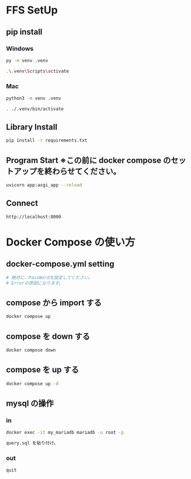# FFS SetUp

## pip install

### Windows

```sh
py -m venv .venv
```

```sh
.\.venv\Scripts\activate
```

### Mac

```sh
python3 -m venv .venv
```

```sh
. ./.venv/bin/activate
```

## Library Install

```sh
pip install -r requirements.txt
```

## Program Start ※この前に docker compose のセットアップを終わらせてください。

```sh
uvicorn app:asgi_app --reload
```

## Connect

```sh
http://localhost:8000
```

# Docker Compose の使い方

## docker-compose.yml setting

```sh
# 絶対に、PassWordを設定してください。
# Errorの原因になります。
```

## compose から import する

```sh
docker compose up
```

## compose を down する

```sh
docker compose down
```

## compose を up する

```sh
docker compose up -d
```

## mysql の操作

### in

```sh
docker exec -it my_mariadb mariadb -u root -p
```

```sh
query.sql を貼り付け。
```

### out

```sh
quit
```
